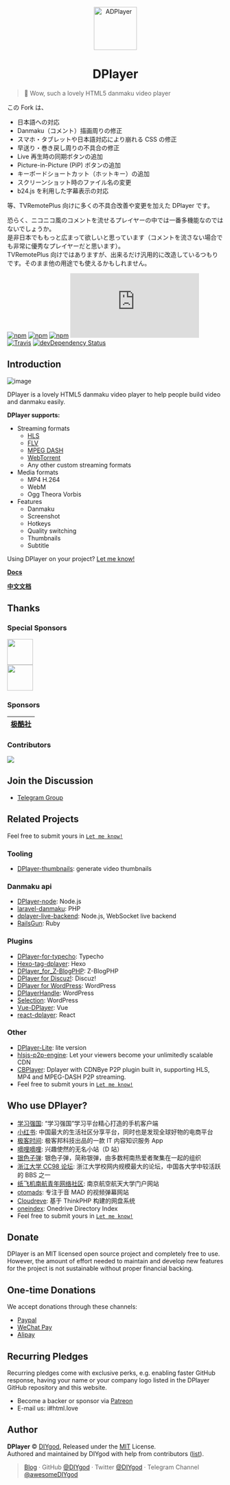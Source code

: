 <p align="center">
<img src="https://i.imgur.com/LnPvZvO.png" alt="ADPlayer" width="100">
</p>
<h1 align="center">DPlayer</h1>

> 🍭 Wow, such a lovely HTML5 danmaku video player

この Fork は、

-   日本語への対応
-   Danmaku（コメント）描画周りの修正
-   スマホ・タブレットや日本語対応により崩れる CSS の修正
-   早送り・巻き戻し周りの不具合の修正
-   Live 再生時の同期ボタンの追加
-   Picture-in-Picture (PiP) ボタンの追加
-   キーボードショートカット（ホットキー）の追加
-   スクリーンショット時のファイル名の変更
-   b24.js を利用した字幕表示の対応

等、TVRemotePlus 向けに多くの不具合改善や変更を加えた DPlayer です。

恐らく、ニコニコ風のコメントを流せるプレイヤーの中では一番多機能なのではないでしょうか。  
是非日本でももっと広まって欲しいと思っています（コメントを流さない場合でも非常に優秀なプレイヤーだと思います）。  
TVRemotePlus 向けではありますが、出来るだけ汎用的に改造しているつもりです。そのまま他の用途でも使えるかもしれません。

[![npm](https://img.shields.io/npm/v/dplayer.svg?style=flat-square)](https://www.npmjs.com/package/dplayer)
[![npm](https://img.shields.io/npm/l/dplayer.svg?style=flat-square)](https://github.com/MoePlayer/DPlayer/blob/master/LICENSE)
[![npm](https://img.shields.io/npm/dt/dplayer.svg?style=flat-square)](https://www.npmjs.com/package/dplayer)
[![size](https://badge-size.herokuapp.com/MoePlayer/DPlayer/master/dist/DPlayer.min.js?compression=gzip&style=flat-square)](https://github.com/MoePlayer/DPlayer/tree/master/dist)
[![Travis](https://img.shields.io/travis/MoePlayer/DPlayer.svg?style=flat-square)](https://travis-ci.org/MoePlayer/DPlayer)
[![devDependency Status](https://img.shields.io/david/dev/MoePlayer/dplayer.svg?style=flat-square)](https://david-dm.org/MoePlayer/DPlayer#info=devDependencies)

## Introduction

![image](https://i.imgur.com/207ch36.jpg)

DPlayer is a lovely HTML5 danmaku video player to help people build video and danmaku easily.

**DPlayer supports:**

-   Streaming formats
    -   [HLS](https://github.com/video-dev/hls.js)
    -   [FLV](https://github.com/Bilibili/flv.js)
    -   [MPEG DASH](https://github.com/Dash-Industry-Forum/dash.js)
    -   [WebTorrent](https://github.com/webtorrent/webtorrent)
    -   Any other custom streaming formats
-   Media formats
    -   MP4 H.264
    -   WebM
    -   Ogg Theora Vorbis
-   Features
    -   Danmaku
    -   Screenshot
    -   Hotkeys
    -   Quality switching
    -   Thumbnails
    -   Subtitle

Using DPlayer on your project? [Let me know!](https://github.com/DIYgod/DPlayer/issues/31)

**[Docs](http://dplayer.js.org)**

**[中文文档](http://dplayer.js.org/#/zh-Hans/)**

## Thanks

### Special Sponsors

<div>
<a href="https://www.cdnbye.com" target="_blank">
    <img height="60px" src="https://cdnbye.oss-cn-beijing.aliyuncs.com/pic/cdnbye-dp.jpeg">
</a>
</div>

<div>
<a href="https://www.dogecloud.com/?ref=dplayer" target="_blank">
    <img height="60px" src="https://i.imgur.com/C2NgugY.png">
</a>
</div>

### Sponsors

| [极酷社](https://www.acg.app) |
| :---------------------------: |


### Contributors

<a href="https://github.com/MoePlayer/DPlayer/graphs/contributors"><img src="https://opencollective.com/DPlayer/contributors.svg?width=890" /></a>

## Join the Discussion

-   [Telegram Group](https://t.me/adplayer)

## Related Projects

Feel free to submit yours in [`Let me know!`](https://github.com/MoePlayer/DPlayer/issues/31)

### Tooling

-   [DPlayer-thumbnails](https://github.com/MoePlayer/DPlayer-thumbnails): generate video thumbnails

### Danmaku api

-   [DPlayer-node](https://github.com/MoePlayer/DPlayer-node): Node.js
-   [laravel-danmaku](https://github.com/MoePlayer/laravel-danmaku): PHP
-   [dplayer-live-backend](https://github.com/Izumi-kun/dplayer-live-backend): Node.js, WebSocket live backend
-   [RailsGun](https://github.com/MoePlayer/RailsGun): Ruby

### Plugins

-   [DPlayer-for-typecho](https://github.com/volio/DPlayer-for-typecho): Typecho
-   [Hexo-tag-dplayer](https://github.com/NextMoe/hexo-tag-dplayer): Hexo
-   [DPlayer_for_Z-BlogPHP](https://github.com/fghrsh/DPlayer_for_Z-BlogPHP): Z-BlogPHP
-   [DPlayer for Discuz!](https://coding.net/u/Click_04/p/video/git): Discuz!
-   [DPlayer for WordPress](https://github.com/BlueCocoa/DPlayer-WordPress): WordPress
-   [DPlayerHandle](https://github.com/kn007/DPlayerHandle): WordPress
-   [Selection](https://github.com/GreatSatan79/Selection): WordPress
-   [Vue-DPlayer](https://github.com/sinchang/vue-dplayer): Vue
-   [react-dplayer](https://github.com/hnsylitao/react-dplayer): React

### Other

-   [DPlayer-Lite](https://github.com/kn007/DPlayer-Lite): lite version
-   [hlsjs-p2p-engine](https://github.com/cdnbye/hlsjs-p2p-engine): Let your viewers become your unlimitedly scalable CDN
-   [CBPlayer](https://github.com/cdnbye/CBPlayer): Dplayer with CDNBye P2P plugin built in, supporting HLS, MP4 and MPEG-DASH P2P streaming.
-   Feel free to submit yours in [`Let me know!`](https://github.com/MoePlayer/DPlayer/issues/31)

## Who use DPlayer?

-   [学习强国](https://itunes.apple.com/cn/app/%E5%AD%A6%E4%B9%A0%E5%BC%BA%E5%9B%BD/id1426355645?mt=8): “学习强国”学习平台精心打造的手机客户端
-   [小红书](https://www.xiaohongshu.com/): 中国最大的生活社区分享平台，同时也是发现全球好物的电商平台
-   [极客时间](https://time.geekbang.org/): 极客邦科技出品的一款 IT 内容知识服务 App
-   [嘀哩嘀哩](http://www.dilidili.wang/): 兴趣使然的无名小站（D 站）
-   [银色子弹](https://www.sbsub.com/): 银色子弹，简称银弹，由多数柯南热爱者聚集在一起的组织
-   [浙江大学 CC98 论坛](https://zh.wikipedia.org/wiki/CC98%E8%AE%BA%E5%9D%9B): 浙江大学校网内规模最大的论坛，中国各大学中较活跃的 BBS 之一
-   [纸飞机南航青年网络社区](http://my.nuaa.edu.cn/video-video.html): 南京航空航天大学门户网站
-   [otomads](https://otomads.com/): 专注于音 MAD 的视频弹幕网站
-   [Cloudreve](https://github.com/HFO4/Cloudreve): 基于 ThinkPHP 构建的网盘系统
-   [oneindex](https://github.com/donwa/oneindex): Onedrive Directory Index
-   Feel free to submit yours in [`Let me know!`](https://github.com/MoePlayer/DPlayer/issues/31)

## Donate

DPlayer is an MIT licensed open source project and completely free to use. However, the amount of effort needed to maintain and develop new features for the project is not sustainable without proper financial backing.

## One-time Donations

We accept donations through these channels:

-   [Paypal](https://www.paypal.me/DIYgod)
-   [WeChat Pay](https://i.imgur.com/aq6PtWa.png)
-   [Alipay](https://i.imgur.com/wv1Pj2k.png)

## Recurring Pledges

Recurring pledges come with exclusive perks, e.g. enabling faster GitHub response, having your name or your company logo listed in the DPlayer GitHub repository and this website.

-   Become a backer or sponsor via [Patreon](https://www.patreon.com/DIYgod)
-   E-mail us: i#html.love

## Author

**DPlayer** © [DIYgod](https://github.com/DIYgod), Released under the [MIT](./LICENSE) License.<br>
Authored and maintained by DIYgod with help from contributors ([list](https://github.com/DIYgod/DPlayer/contributors)).

> [Blog](https://diygod.me) · GitHub [@DIYgod](https://github.com/DIYgod) · Twitter [@DIYgod](https://twitter.com/DIYgod) · Telegram Channel [@awesomeDIYgod](https://t.me/awesomeDIYgod)
